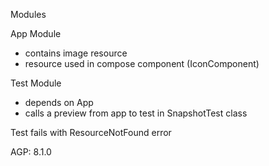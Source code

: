 Modules

App Module 
- contains image resource
- resource used in compose component (IconComponent)

Test Module 
- depends on App
- calls a preview from app to test in SnapshotTest class

Test fails with ResourceNotFound error

AGP: 8.1.0

